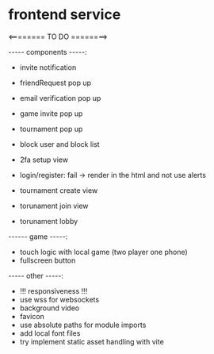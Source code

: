 # frontend service

<======== TO DO ========>

----- components -----:

- invite notification
- friendRequest pop up
- email verification pop up
- game invite pop up
- tournament pop up

- block user and block list
- 2fa setup view

- login/register: fail -> render in the html and not use alerts

- tournament create view
- torunament join view
- torunament lobby

------ game -----:

- touch logic with local game (two player one phone)
- fullscreen button

----- other -----:

- !!! responsiveness !!!
- use wss for websockets
- background video
- favicon
- use absolute paths for module imports
- add local font files
- try implement static asset handling with vite
